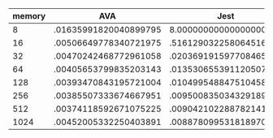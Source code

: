 | memory | AVA                   | Jest                   |
| ------ | --------------------- | ---------------------- |
| 8      | .01635991820040899795 | 8.00000000000000000000 |
| 16     | .00506649778340721975 | .51612903225806451612  |
| 32     | .00470242468772961058 | .02036919159770846594  |
| 64     | .00405653799835203143 | .01353065539112050739  |
| 128    | .00393470843195721004 | .01049954884751045853  |
| 256    | .00385507333674667951 | .00950083503432918908  |
| 512    | .00374118592671075225 | .00904210228878214184  |
| 1024   | .00452005332250403891 | .00887809953181897000  |
